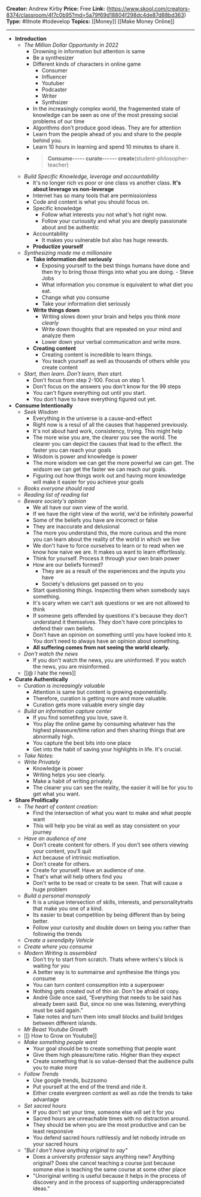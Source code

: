 **Creator:** Andrew Kirby
**Price:** Free
**Link:** (https://www.skool.com/creators-8374/classroom/4f7c0b95?md=5a79f69d18804f298dc4de87d88bd363)
**Type:** #litnote #todevelop 
**Topics:** [[Money]] [[Make Money Online]] 

---
- **Introduction**
	- *The Million Dollar Opportunity in 2022*
		- Drowning in information but attention is same
		- Be a synthesizer
		- Different kinds of characters in online game
			- Consumer
			- Influencer
			- Youtuber
			- Podcaster
			- Writer
			- Synthsizer
		- In the increasingly complex world, the fragemented state of knowledge can be seen as one of the most pressing social problems of our time
		- Algorithms don't produce good ideas. They are for attention
		- Learn from the people ahead of you and share to the people behind you.
		- Learn 10 hours in learning and spend 10 minutes to share it.
		- > **Consume----- curate------ create**(student-philosopher-teacher)
	- *Build Specific Knowledge, leverage and accountability*
		- It's no longer rich vs poor or one class vs another class. **It's about leverage vs non-leverage**
		- Internet has so many tools that are permissionless
		- Code and content is what you should focus on. 
		- Specific knowledge
			- Follow what interests you not what's hot right now. 
			- Follow your curiousity and what you are deeply passionate about and be authentic
		- Accountability
			- It makes you vulnerable but also has huge rewards. 
		- **Productize yourself**
	- *Synthesizing made me a millionaire*
		- **Take information diet seriously**
			- Exposing yourself to the best things humans have done and then try to bring those things into what you are doing. - Steve Jobs
			- What information you consmue is equivalent to what diet you eat.
			- Change what you consume 
			- Take your information diet seriously
		- **Write things down**
			- Writing slows down your brain and helps you think *more clearly*
			- Write down thoughts that are repeated on your mind and analyze them
			- Lower down your verbal communication and write more.
		- **Creating content**
			- Creating content is incredible to learn things.
			- You teach yourself as well as thousands of others while you create content
	- *Start, then learn. Don't learn, then start.*
		- Don't focus from step 2-100. Focus on step 1.
		- Don't focus on the answers you don't know for the 99 steps
		- You can't figure everything out until you start.
		- You don't have to have everything figured out yet.
- **Consume Intentionally**
	- *Seek Wisdom*
		- Everything in the universe is a cause-and-effect
		- Right now is a resul of all the causes that happened previously.
		- It's not about hard work, consistency, trying. This might help
		- The more wise you are, the clearer you see the world. The clearer you can depict the causes that lead to the effect. the faster you can reach your goals
		- Wisdom is power and knowledge is power
		- The more wisdom we can get the more powerful we can get. The widsom we can get the faster we can reach our goals.
		- Figuring out how things work out and having more knowledge will make it easier for you achieve your goals
	- *Books everyone should read*
	- *Reading list of reading list*
	- *Beware society's opinion*
		- We all have our own view of the world.
		- If we have the right view of the world, we'd be infinitely powerful
		- Some of the beliefs you have are incorrect or false
		- They are inaccurate and delusional
		- The more you understand this, the more curious and the more you can learn about the reality of the world in which we live
		- We don't have to force ourselves to learn or to read when we know how naive we are. It makes us want to learn effortlessly.
		- Think for yourself. Process it through your own brain power
		- How are our beliefs formed?
			- They are as a result of the experiences and the inputs you have
			- Society's delusions get passed on to you
		- Start questioning things. Inspecting them when somebody says something. 
		- It's scary when we can't ask questions or we are not allowed to think
		- If someone gets offended by questions it's because they don't understand it themselves. They don't have core principles to defend their own beliefs.
		- Don't have an opinion on something until you have looked into it. You don't need to always have an opinion about something.
		- **All suffering comes from not seeing the world clearly.**
	- *Don't watch the news*
		- If you don't watch the news, you are uninformed. If you watch the news, you are misinformed.
	- [[@ I hate the news]]
- **Curate Authentically**
	- *Curation is increasingly valuable*
		- Attention is same but content is growing exponentially. 
		- Therefore, curation is getting more and more valuable.
		- Curation gets more valuable every single day
	- *Build an information capture  center*
		- If you find sometihng you love, save it. 
		- You play the online game by consuming whatever has the highest pleaseure/time ration and then sharing things that are abnormally high.
		- You capture the best bits into one place
		- Get into the habit of saving your highlights in life. It's crucial.
	- *Take Notes:*
	- *Write Privately*
		- Knowledge is power
		- Writing helps you see clearly.
		- Make a habit of writing privately.
		- The clearer you can see the reality, the easier it will be for you to get what you want.
- **Share Prolifically**
	- *The heart of content creation:*
		- Find the intersection of what you want to make and what people want
		- This will help you be viral as well as stay consistent on your journey
	- *Have an audience of one*
		- Don't create content for others. If you don't see others viewing your content, you'll quit
		- Act because of intrinsic motivation. 
		- Don't create for others.
		- Create for yourself. Have an audience of one. 
		- That's what will help others find you
		- Don't write to be read or create to be seen. That will cause a huge problem
	- *Build a personal monopoly*
		- It is a unique intersection of skills, interests, and personalitytraits that make you one of a kind.
		- Its easier to beat competition by being different than by  being better. 
		- Follow your curiosity and double down on being you rather than following the trends
	- *Create a serendipity Vehicle*
	- *Create where you consume*
	- *Modern Writing is assembled*
		- Don't try to start from scratch. Thats where writers's block is waiting for you
		- A better way is to summairse and synthesise the things you consume
		- You can turn content consumption into a superpower
		- Nothing gets created out of thin air. Don't be afraid ot copy.
		- André Gide once said, “Everything that needs to be said has already been said. But, since no one was listening, everything must be said again.”
		- Take notes and turn them into small blocks and build bridges between different islands.
	- *Mr Beast Youtube Growth*
	- [[) How to Grow on Youtube]]
	- *Make something people want*
		- Your goal should be to create something that people want
		- Give them high pleasure/time ratio. Higher than they expect
		- Create something that is so value-densed that the audience pulls you to make more
	- *Follow Trends*
		- Use google trends, buzzsomo
		- Put yourself at the end of the trend and ride it.
		- Either create evergreen content as well as ride the trends to take advantage
	- *Set sacred hours*
		- If you don't set your time, someone else will set it for you
		- Sacred hours are unreachable times with no distraction around.
		- They should be when you are the most productive and can be least responsive
		- You defend sacred hours ruthlessly and let nobody intrude on your sacred hours
	- *"But I don't have anything original to say"*
		- Does a university professor says anything new? Anything original? Does she cancel teaching a course just because somone else is teaching the same course at some other place
		- "Unoriginal writing is useful because it helps in the process of discovery and in the process of supporting underappreciated ideas."